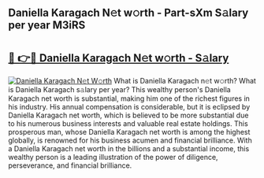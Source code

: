 ## Daniella Karagach N𝚎t w𝚘rth - Part-sXm S𝚊lary per year M3iRS

# <h2><a href="http://gc1iehg.nevu.top/?p=Daniella+Karagach">🔗 👉🔴 Daniella Karagach N𝚎t w𝚘rth - S𝚊lary</a></h2>

[![Daniella Karagach N𝚎t W𝚘rth](https://i.imgur.com/Oavwk0R.jpeg)](http://gc1iehg.nevu.top/?p=Daniella+Karagach)
What is Daniella Karagach n𝚎t w𝚘rth? What is Daniella Karagach s𝚊lary per year?
This wealthy person's Daniella Karagach net worth is substantial, making him one of the richest figures in his industry. His annual compensation is considerable, but it is eclipsed by Daniella Karagach net worth, which is believed to be more substantial due to his numerous business interests and valuable real estate holdings. This prosperous man, whose Daniella Karagach net worth is among the highest globally, is renowned for his business acumen and financial brilliance. With a Daniella Karagach net worth in the billions and a substantial income, this wealthy person is a leading illustration of the power of diligence, perseverance, and financial brilliance.
